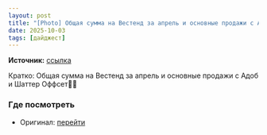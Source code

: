 ```yaml
---
layout: post
title: "[Photo] Общая сумма на Вестенд за апрель и основные продажи с Адоб и Шаттер Оффсет✌🏻"
date: 2025-10-03
tags: [дайджест]
---
```


**Источник:** [ссылка](https://t.me/prostoprostoki/47)

Кратко: Общая сумма на Вестенд за апрель и основные продажи с Адоб и Шаттер Оффсет✌🏻

### Где посмотреть
- Оригинал: [перейти]({link})
